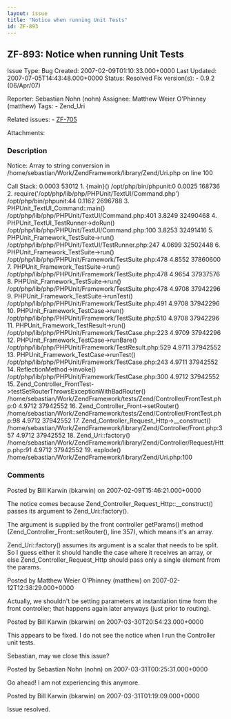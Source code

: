 ```yaml
---
layout: issue
title: "Notice when running Unit Tests"
id: ZF-893
---
```


ZF-893: Notice when running Unit Tests
--------------------------------------

 Issue Type: Bug Created: 2007-02-09T01:10:33.000+0000 Last Updated: 2007-07-05T14:43:48.000+0000 Status: Resolved Fix version(s): - 0.9.2 (06/Apr/07)
 
 Reporter:  Sebastian Nohn (nohn)  Assignee:  Matthew Weier O'Phinney (matthew)  Tags: - Zend\_Uri
 
 Related issues: - [ZF-705](/issues/browse/ZF-705)
 
 Attachments: 
### Description

Notice: Array to string conversion in /home/sebastian/Work/ZendFramework/library/Zend/Uri.php on line 100

Call Stack: 0.0003 53012 1. {main}() /opt/php/bin/phpunit:0 0.0025 168736 2. require('/opt/php/lib/php/PHPUnit/TextUI/Command.php') /opt/php/bin/phpunit:44 0.1162 2696788 3. PHPUnit\_TextUI\_Command::main() /opt/php/lib/php/PHPUnit/TextUI/Command.php:401 3.8249 32490468 4. PHPUnit\_TextUI\_TestRunner->doRun() /opt/php/lib/php/PHPUnit/TextUI/Command.php:100 3.8253 32491416 5. PHPUnit\_Framework\_TestSuite->run() /opt/php/lib/php/PHPUnit/TextUI/TestRunner.php:247 4.0699 32502448 6. PHPUnit\_Framework\_TestSuite->run() /opt/php/lib/php/PHPUnit/Framework/TestSuite.php:478 4.8552 37860600 7. PHPUnit\_Framework\_TestSuite->run() /opt/php/lib/php/PHPUnit/Framework/TestSuite.php:478 4.9654 37937576 8. PHPUnit\_Framework\_TestSuite->run() /opt/php/lib/php/PHPUnit/Framework/TestSuite.php:478 4.9708 37942296 9. PHPUnit\_Framework\_TestSuite->runTest() /opt/php/lib/php/PHPUnit/Framework/TestSuite.php:491 4.9708 37942296 10. PHPUnit\_Framework\_TestCase->run() /opt/php/lib/php/PHPUnit/Framework/TestSuite.php:510 4.9708 37942296 11. PHPUnit\_Framework\_TestResult->run() /opt/php/lib/php/PHPUnit/Framework/TestCase.php:223 4.9709 37942296 12. PHPUnit\_Framework\_TestCase->runBare() /opt/php/lib/php/PHPUnit/Framework/TestResult.php:529 4.9711 37942552 13. PHPUnit\_Framework\_TestCase->runTest() /opt/php/lib/php/PHPUnit/Framework/TestCase.php:243 4.9711 37942552 14. ReflectionMethod->invoke() /opt/php/lib/php/PHPUnit/Framework/TestCase.php:300 4.9712 37942552 15. Zend\_Controller\_FrontTest->testSetRouterThrowsExceptionWithBadRouter() /home/sebastian/Work/ZendFramework/tests/Zend/Controller/FrontTest.php:0 4.9712 37942552 16. Zend\_Controller\_Front->setRouter() /home/sebastian/Work/ZendFramework/tests/Zend/Controller/FrontTest.php:98 4.9712 37942552 17. Zend\_Controller\_Request\_Http->\_\_construct() /home/sebastian/Work/ZendFramework/library/Zend/Controller/Front.php:357 4.9712 37942552 18. Zend\_Uri::factory() /home/sebastian/Work/ZendFramework/library/Zend/Controller/Request/Http.php:91 4.9712 37942552 19. explode() /home/sebastian/Work/ZendFramework/library/Zend/Uri.php:100

 

 

### Comments

Posted by Bill Karwin (bkarwin) on 2007-02-09T15:46:21.000+0000

The notice comes because Zend\_Controller\_Request\_Http::\_\_construct() passes its argument to Zend\_Uri::factory().

The argument is supplied by the front controller getParams() method (Zend\_Controller\_Front::setRouter(), line 357), which means it's an array.

Zend\_Uri::factory() assumes its argument is a scalar that needs to be split. So I guess either it should handle the case where it receives an array, or else Zend\_Controller\_Request\_Http should pass only a single element from the params.

 

 

Posted by Matthew Weier O'Phinney (matthew) on 2007-02-12T12:38:29.000+0000

Actually, we shouldn't be setting parameters at instantiation time from the front controller; that happens again later anyways (just prior to routing).

 

 

Posted by Bill Karwin (bkarwin) on 2007-03-30T20:54:23.000+0000

This appears to be fixed. I do not see the notice when I run the Controller unit tests.

Sebastian, may we close this issue?

 

 

Posted by Sebastian Nohn (nohn) on 2007-03-31T00:25:31.000+0000

Go ahead! I am not experiencing this anymore.

 

 

Posted by Bill Karwin (bkarwin) on 2007-03-31T01:19:09.000+0000

Issue resolved.

 

 